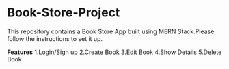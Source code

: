 ﻿# Book-Store-Project

This repository contains a Book Store App built using MERN Stack.Please follow the instructions to set it up.

**Features**
1.Login/Sign up
2.Create Book
3.Edit Book
4.Show Details
5.Delete Book
